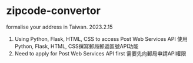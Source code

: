 # zipcode-convertor
formalise your address in Taiwan.
2023.2.15
1. Using Python, Flask, HTML, CSS to access Post Web Services API
使用Python, Flask, HTML, CSS撰寫郵局郵遞區號API功能
2. Need to apply for Post Web Services API first
需要先向郵局申請API權限


